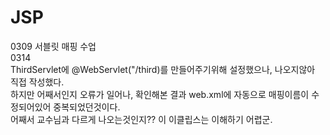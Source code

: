 # JSP
0309 서블릿 매핑 수업<br>
0314 <br>
ThirdServlet에 @WebServlet("/third)를 만들어주기위해 설정했으나, 나오지않아 직접 작성했다.<br>
하지만 어째서인지 오류가 일어나, 확인해본 결과 web.xml에 자동으로 매핑이름이 수정되어있어 중복되었던것이다.<br>
어째서 교수님과 다르게 나오는것인지?? 이 이클립스는 이해하기 어렵군.<br>
